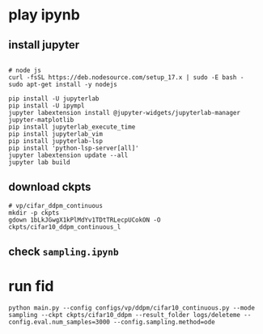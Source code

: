 # play ipynb

## install jupyter

```shell

# node js
curl -fsSL https://deb.nodesource.com/setup_17.x | sudo -E bash -
sudo apt-get install -y nodejs

pip install -U jupyterlab
pip install -U ipympl
jupyter labextension install @jupyter-widgets/jupyterlab-manager jupyter-matplotlib
pip install jupyterlab_execute_time
pip install jupyterlab_vim
pip install jupyterlab-lsp
pip install 'python-lsp-server[all]'
jupyter labextension update --all
jupyter lab build
```

## download ckpts

```shell
# vp/cifar_ddpm_continuous
mkdir -p ckpts
gdown 1bLkJGwgX1kPlMdYv1TDtTRLecpUCokON -O ckpts/cifar10_ddpm_continuous_l
```

## check `sampling.ipynb`


# run fid

```shell
python main.py --config configs/vp/ddpm/cifar10_continuous.py --mode sampling --ckpt ckpts/cifar10_ddpm --result_folder logs/deleteme --config.eval.num_samples=3000 --config.sampling.method=ode
```